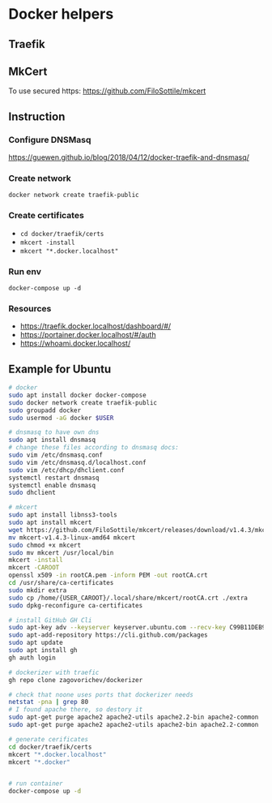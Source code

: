 # Docker helpers

## Traefik

## MkCert

To use secured https:
https://github.com/FiloSottile/mkcert

## Instruction

### Configure DNSMasq
https://guewen.github.io/blog/2018/04/12/docker-traefik-and-dnsmasq/

### Create network
`docker network create traefik-public`

### Create certificates
- `cd docker/traefik/certs`
- `mkcert -install`
- `mkcert "*.docker.localhost"`

### Run env
```
docker-compose up -d
```

### Resources
- https://traefik.docker.localhost/dashboard/#/
- https://portainer.docker.localhost/#/auth
- https://whoami.docker.localhost/

## Example for Ubuntu
```bash
# docker
sudo apt install docker docker-compose
sudo docker network create traefik-public
sudo groupadd docker
sudo usermod -aG docker $USER

# dnsmasq to have own dns
sudo apt install dnsmasq
# change these files according to dnsmasq docs:
sudo vim /etc/dnsmasq.conf
sudo vim /etc/dnsmasq.d/localhost.conf
sudo vim /etc/dhcp/dhclient.conf
systemctl restart dnsmasq
systemctl enable dnsmasq
sudo dhclient

# mkcert
sudo apt install libnss3-tools
sudo apt install mkcert
wget https://github.com/FiloSottile/mkcert/releases/download/v1.4.3/mkcert-v1.4.3-linux-amd64
mv mkcert-v1.4.3-linux-amd64 mkcert
sudo chmod +x mkcert
sudo mv mkcert /usr/local/bin
mkcert -install
mkcert -CAROOT
openssl x509 -in rootCA.pem -inform PEM -out rootCA.crt
cd /usr/share/ca-certificates
sudo mkdir extra
sudo cp /home/{USER_CAROOT}/.local/share/mkcert/rootCA.crt ./extra
sudo dpkg-reconfigure ca-certificates

# install GitHub GH Cli
sudo apt-key adv --keyserver keyserver.ubuntu.com --recv-key C99B11DEB97541F0
sudo apt-add-repository https://cli.github.com/packages
sudo apt update
sudo apt install gh
gh auth login

# dockerizer with traefic
gh repo clone zagovorichev/dockerizer

# check that noone uses ports that dockerizer needs
netstat -pna | grep 80
# I found apache there, so destory it
sudo apt-get purge apache2 apache2-utils apache2.2-bin apache2-common
sudo apt-get purge apache2 apache2-utils apache2-bin apache2.2-common

# generate cerificates
cd docker/traefik/certs
mkcert "*.docker.localhost"
mkcert "*.docker"


# run container
docker-compose up -d
```
